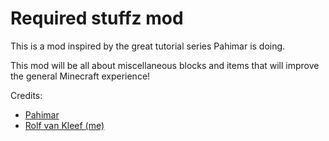 Required stuffz mod
==============

This is a mod inspired by the great tutorial series Pahimar is doing.

This mod will be all about miscellaneous blocks and items that will improve the general Minecraft experience!

Credits:
<ul>
    <li>
        <a href="https://www.youtube.com/user/Pahimar/videos">Pahimar</a>
    </li>
    <li>
        <a href="http://www.yteditors.tk/">Rolf van Kleef (me)</a>
    </li>
</ul>